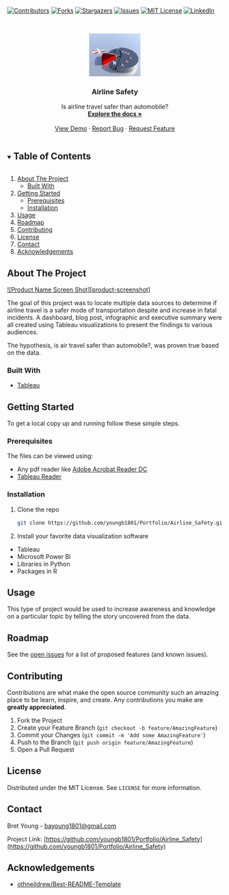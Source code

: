 <!-- PROJECT SHIELDS -->
<!--
*** I'm using markdown "reference style" links for readability.
*** Reference links are enclosed in brackets [ ] instead of parentheses ( ).
*** See the bottom of this document for the declaration of the reference variables
*** for contributors-url, forks-url, etc. This is an optional, concise syntax you may use.
*** https://www.markdownguide.org/basic-syntax/#reference-style-links
-->
[![Contributors][contributors-shield]][contributors-url]
[![Forks][forks-shield]][forks-url]
[![Stargazers][stars-shield]][stars-url]
[![Issues][issues-shield]][issues-url]
[![MIT License][license-shield]][license-url]
[![LinkedIn][linkedin-shield]][linkedin-url]



<!-- PROJECT LOGO -->
<br />
<p align="center">
  <a href="https://github.com/youngb1801/Portfolio/Airline_Safety">
    <img src="images/flyingstatistics.jpg" alt="Logo" width="120" height="100">
  </a>

  <h3 align="center">Airline Safety</h3>

  <p align="center">
    Is airline travel safer than automobile?
    <br />
    <a href="https://github.com/youngb1801/Portfolio/Airline_Safety"><strong>Explore the docs »</strong></a>
    <br />
    <br />
    <a href="https://github.com/youngb1801/Portfolio/Airline_Safety">View Demo</a>
    ·
    <a href="https://github.com/youngb1801/Portfolio/Airline_Safety/issues">Report Bug</a>
    ·
    <a href="https://github.com/youngb1801/Portfolio/Airline_Safety/issues">Request Feature</a>
  </p>
</p>



<!-- TABLE OF CONTENTS -->
<details open="open">
  <summary><h2 style="display: inline-block">Table of Contents</h2></summary>
  <ol>
    <li>
      <a href="#about-the-project">About The Project</a>
      <ul>
        <li><a href="#built-with">Built With</a></li>
      </ul>
    </li>
    <li>
      <a href="#getting-started">Getting Started</a>
      <ul>
        <li><a href="#prerequisites">Prerequisites</a></li>
        <li><a href="#installation">Installation</a></li>
      </ul>
    </li>
    <li><a href="#usage">Usage</a></li>
    <li><a href="#roadmap">Roadmap</a></li>
    <li><a href="#contributing">Contributing</a></li>
    <li><a href="#license">License</a></li>
    <li><a href="#contact">Contact</a></li>
    <li><a href="#acknowledgements">Acknowledgements</a></li>
  </ol>
</details>



<!-- ABOUT THE PROJECT -->
## About The Project

[![Product Name Screen Shot][product-screenshot]](https://example.com)

The goal of this project was to locate multiple data sources to determine if airline travel is a safer mode of transportation despite and increase in fatal incidents. A dashboard, blog post, infographic and executive summary were all created using Tableau visualizations to present the findings to various audiences.

The hypothesis, is air travel safer than automobile?, was proven true based on the data.

### Built With

* [Tableau](https://www.tableau.com)


<!-- GETTING STARTED -->
## Getting Started

To get a local copy up and running follow these simple steps.

### Prerequisites

The files can be viewed using:
* Any pdf reader like [Adobe Acrobat Reader DC](https://get.adobe.com/reader/)
* [Tableau Reader](https://www.tableau.com/products/reader)

### Installation

1. Clone the repo
   ```sh
   git clone https://github.com/youngb1801/Portfolio/Airline_Safety.git
   ```
2. Install your favorite data visualization software
* Tableau
* Microsoft Power BI
* Libraries in Python
* Packages in R



<!-- USAGE EXAMPLES -->
## Usage

This type of project would be used to increase awareness and knowledge on a particular topic by telling the story uncovered from the data.



<!-- ROADMAP -->
## Roadmap

See the [open issues](https://github.com/youngb1801/Portfolio/Airline_Safety/issues) for a list of proposed features (and known issues).



<!-- CONTRIBUTING -->
## Contributing

Contributions are what make the open source community such an amazing place to be learn, inspire, and create. Any contributions you make are **greatly appreciated**.

1. Fork the Project
2. Create your Feature Branch (`git checkout -b feature/AmazingFeature`)
3. Commit your Changes (`git commit -m 'Add some AmazingFeature'`)
4. Push to the Branch (`git push origin feature/AmazingFeature`)
5. Open a Pull Request



<!-- LICENSE -->
## License

Distributed under the MIT License. See `LICENSE` for more information.



<!-- CONTACT -->
## Contact

Bret Young - bayoung1801@gmail.com

Project Link: [https://github.com/youngb1801/Portfolio/Airline_Safety](https://github.com/youngb1801/Portfolio/Airline_Safety)



<!-- ACKNOWLEDGEMENTS -->
## Acknowledgements

* [othneildrew/Best-README-Template](https://github.com/othneildrew/Best-README-Template/blob/master/README.md)





<!-- MARKDOWN LINKS & IMAGES -->
<!-- https://www.markdownguide.org/basic-syntax/#reference-style-links -->
[contributors-shield]: https://img.shields.io/github/contributors/youngb1801/repo.svg?style=for-the-badge
[contributors-url]: https://github.com/youngb1801/repo/graphs/contributors
[forks-shield]: https://img.shields.io/github/forks/youngb1801/repo.svg?style=for-the-badge
[forks-url]: https://github.com/youngb1801/repo/network/members
[stars-shield]: https://img.shields.io/github/stars/youngb1801/repo.svg?style=for-the-badge
[stars-url]: https://github.com/youngb1801/repo/stargazers
[issues-shield]: https://img.shields.io/github/issues/youngb1801/repo.svg?style=for-the-badge
[issues-url]: https://github.com/youngb1801/repo/issues
[license-shield]: https://img.shields.io/github/license/youngb1801/repo.svg?style=for-the-badge
[license-url]: https://github.com/youngb1801/repo/blob/master/LICENSE.txt
[linkedin-shield]: https://img.shields.io/badge/-LinkedIn-black.svg?style=for-the-badge&logo=linkedin&colorB=555
[linkedin-url]: https://www.linkedin.com/in/bret-young-4b5b0ba9/
